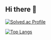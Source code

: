 ## Hi there 👋

[![Solved.ac Profile](http://mazassumnida.wtf/api/v2/generate_badge?boj=jinlee0310)](https://solved.ac/jinlee0310/)

[![Top Langs](https://github-readme-stats.vercel.app/api/top-langs/?username=jinlee0310&layout=compact)](https://github.com/jinlee0310/github-readme-stats)
<!--
**jinlee0310/jinlee0310** is a ✨ _special_ ✨ repository because its `README.md` (this file) appears on your GitHub profile.

Here are some ideas to get you started:

- 🔭 I’m currently working on ...
- 🌱 I’m currently learning ...
- 👯 I’m looking to collaborate on ...
- 🤔 I’m looking for help with ...
- 💬 Ask me about ...
- 📫 How to reach me: ...
- 😄 Pronouns: ...
- ⚡ Fun fact: ...
-->

